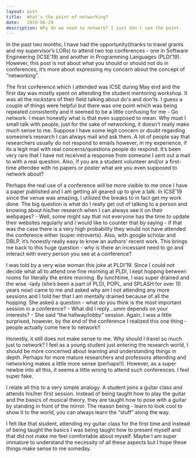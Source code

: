 ```yaml
---
layout: post
title:  What's the point of networking?
date:   2019-06-29
description: Why do we need to network? I just don't see the point.
---
```

In the past two months, I have had the opportunity(thanks to travel grants and my supervisor’s LORs) to attend two top conferences - one in Software Engineering (ICSE’19) and another in Programming Languages (PLDI’19). However, this post is not about what you should or should not do in conferences, it’s more about expressing my concern about the concept of “networking”.

The first conference which I attended was ICSE during May end and the first day was mostly spent on attending the student mentoring workshop. It was all the rockstars of their field talking about do's and don’ts. I guess a couple of things were helpful but there was one point which was being repeated consistently and it seemed to be a little confusing for me - Go network. I mean honestly what is that even supposed to mean. Why must I small talk with people, just for the sake of networking, it doesn't really make much sense to me. Suppose I have some legit concern or doubt regarding someone’s research I can always mail and ask them. A lot of people say that researchers usually do not respond to emails however, in my experience, if its a legit mail with real concerns/questions people do respond. It’s been very rare that I have not received a response from someone I sent out a mail to with a real question. Also, if you are a student volunteer and/or a first-time attendee with no papers or poster what are you even supposed to network about? 

Perhaps the real use of a conference will be more visible to me once I have a paper published and I am getting all geared up to give a talk. In ICSE’19 since the venue was amazing, I utilized the breaks to in fact get my work done. The big question is what do I really get out of talking to a person and knowing about his/her research when I can always see it on their webpages? - Well, some might say that not everyone has the time to update their websites regularly and I would like to counter that by saying - if that was the case there is a very high probability they would not have attended the conference either (super introverts). Also, with google scholar and DBLP, it’s honestly really easy to know an authors’ recent work.  This brings me back to this huge question - why is there an incessant need to go and interact with every person you see at a conference?

I was told by a very wise woman this joke at PLDI’19. Since I could not decide what all to attend one fine morning at PLDI, I kept hopping between rooms for literally the entire morning. By lunchtime, I was super drained and the wise -lady (she’s been a part of PLDI, POPL, and SPLASH for over 10 years now) came to me and asked why am I not attending any more sessions and I told her that I am mentally drained because of all the hopping. She asked a question - what do you think is the most important session in a conference? - What did I reply...umm depends on your interests? - She said “the hallway/lobby” session. Again, I was a little surprised, however, by the end of the conference I realized this one thing - people actually come here to network!!

Honestly, it still does not make sense to me. Why should I travel so much just to network? I feel as a young student just entering the research world, I should be more concerned about learning and understanding things in depth. Perhaps for more mature researchers and professors attending and networking makes a little more sense (perhaps!!). However, as a super newbie into all this, it seems a little wrong to attend such conferences. I feel super fake.

I relate all this to a very simple analogy. A student joins a guitar class and attends his/her first session. Instead of being taught how to play the guitar and the basics of musical theory, they are taught how to pose with a guitar by standing in front of the mirror. The reason being - learn to look cool to show it to the world, you can always learn the “stuff” along the way.

I felt like that student, attending my guitar class for the first time and instead of being taught the basics I was being taught how to present myself and that did not make me feel comfortable about myself. Maybe I am super immature to understand the necessity of all these aspects but I hope these things make sense to me someday.
